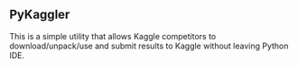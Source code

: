 ## PyKaggler

This is a simple utility that allows Kaggle competitors to download/unpack/use and submit results to Kaggle without
leaving Python IDE.

